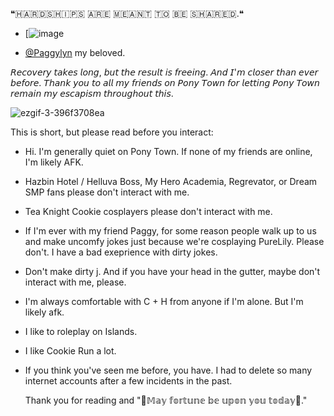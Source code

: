 ❝​🇭​​🇦​​🇷​​🇩​​🇸​​🇭​​🇮​​🇵​​🇸​ ​🇦​​🇷​​🇪​ ​🇲​​🇪​​🇦​​🇳​​🇹​ ​🇹​​🇴​ ​🇧​​🇪​ ​🇸​​🇭​​🇦​​🇷​​🇪​​🇩​.❝

- [![image](https://github.com/user-attachments/assets/10243290-0c1d-4b39-8602-a16138958cfc)

- [@Paggylyn](https://github.com/Paggylyn) my beloved. 

𝘙𝘦𝘤𝘰𝘷𝘦𝘳𝘺 𝘵𝘢𝘬𝘦𝘴 𝘭𝘰𝘯𝘨, 𝘣𝘶𝘵 𝘵𝘩𝘦 𝘳𝘦𝘴𝘶𝘭𝘵 𝘪𝘴 𝘧𝘳𝘦𝘦𝘪𝘯𝘨. 𝘈𝘯𝘥 𝘐'𝘮 𝘤𝘭𝘰𝘴𝘦𝘳 𝘵𝘩𝘢𝘯 𝘦𝘷𝘦𝘳 𝘣𝘦𝘧𝘰𝘳𝘦. 𝘛𝘩𝘢𝘯𝘬 𝘺𝘰𝘶 𝘵𝘰 𝘢𝘭𝘭 𝘮𝘺 𝘧𝘳𝘪𝘦𝘯𝘥𝘴 𝘰𝘯 𝘗𝘰𝘯𝘺 𝘛𝘰𝘸𝘯 𝘧𝘰𝘳 𝘭𝘦𝘵𝘵𝘪𝘯𝘨 𝘗𝘰𝘯𝘺 𝘛𝘰𝘸𝘯 𝘳𝘦𝘮𝘢𝘪𝘯 𝘮𝘺 𝘦𝘴𝘤𝘢𝘱𝘪𝘴𝘮 𝘵𝘩𝘳𝘰𝘶𝘨𝘩𝘰𝘶𝘵 𝘵𝘩𝘪𝘴.

![ezgif-3-396f3708ea](https://github.com/user-attachments/assets/811b0405-34a1-4bd0-a6c1-93aa84e8275c)


This is short, but please read before you interact:

- Hi. I'm generally quiet on Pony Town. If none of my friends are online, I'm likely AFK.

- Hazbin Hotel / Helluva Boss, My Hero Academia, Regrevator, or Dream SMP fans please don't interact with me. 

- Tea Knight Cookie cosplayers please don't interact with me.

- If I'm ever with my friend Paggy, for some reason people walk up to us and make uncomfy jokes just because we're cosplaying PureLily. Please don't. I have a bad exeprience with dirty jokes.

- Don't make dirty j. And if you have your head in the gutter, maybe don't interact with me, please.

- I'm always comfortable with C + H from anyone if I'm alone. But I'm likely afk. 

- I like to roleplay on Islands.

- I like Cookie Run a lot.

- If you think you've seen me before, you have. I had to delete so many internet accounts after a few incidents in the past.

  Thank you for reading and "🌻𝕄𝕒𝕪 𝕗𝕠𝕣𝕥𝕦𝕟𝕖 𝕓𝕖 𝕦𝕡𝕠𝕟 𝕪𝕠𝕦 𝕥𝕠𝕕𝕒𝕪🌻."


